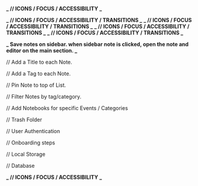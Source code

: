 **_ // ICONS / FOCUS / ACCESSIBILITY _**

<!-- ------------------------------------------------------------------------ -->

<!-- 1.  Input Field -- Within Sample Note Card. Create New Note on Save BTN Click.
    a. Input.value = new Note
    b. Add Date to new Note
    c. Delete Btn to new Note -->

  <!-- ------------------------------------------------------------------------ -->

<!-- // Create function that creates new note object.
// id, title, body, date modified
// update state with new note -->

  <!-- ------------------------------------------------------------------------ -->

<!-- // Create function for deleting note -->

<!-- // filter out notes that match the id of the note that is to be deleted -->

  <!-- ------------------------------------------------------------------------ -->

<!-- // Search Notes by keyword -->

  <!-- ------------------------------------------------------------------------ -->

**_ // ICONS / FOCUS / ACCESSIBILITY / TRANSITIONS _**
**_ // ICONS / FOCUS / ACCESSIBILITY / TRANSITIONS _**
**_ // ICONS / FOCUS / ACCESSIBILITY / TRANSITIONS _**
**_ // ICONS / FOCUS / ACCESSIBILITY / TRANSITIONS _**

  <!-- ------------------------------------------------------------------------ -->

**_ Save notes on sidebar. when sidebar note is clicked, open the note and editor on the main section. _**

<!-- // Do not save note if the text is blank. -->

  <!-- ------------------------------------------------------------------------ -->

// Add a Title to each Note.

  <!-- ------------------------------------------------------------------------ -->

// Add a Tag to each Note.

  <!-- ------------------------------------------------------------------------ -->

// Pin Note to top of List.

  <!-- ------------------------------------------------------------------------ -->

// Filter Notes by tag/category.

  <!-- ------------------------------------------------------------------------ -->

// Add Notebooks for specific Events / Categories

  <!-- ------------------------------------------------------------------------ -->

// Trash Folder

  <!-- ------------------------------------------------------------------------ -->

// User Authentication

  <!-- ------------------------------------------------------------------------ -->

// Onboarding steps

  <!-- ------------------------------------------------------------------------ -->

// Local Storage

  <!-- ------------------------------------------------------------------------ -->

// Database

  <!-- ------------------------------------------------------------------------ -->

**_ // ICONS / FOCUS / ACCESSIBILITY _**
